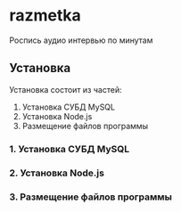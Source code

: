 # razmetka
Роспись аудио интервью по минутам 

## Установка 
Установка состоит из частей:
1. Установка СУБД MySQL
2. Установка Node.js
3. Размещение файлов программы

### 1. Установка СУБД MySQL

### 2. Установка Node.js

### 3. Размещение файлов программы
